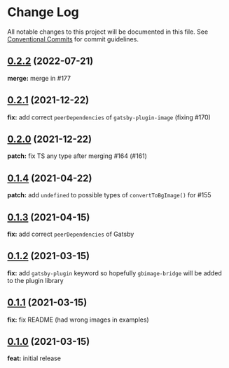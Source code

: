 # Change Log

All notable changes to this project will be documented in this file.
See [Conventional Commits](https://conventionalcommits.org) for commit guidelines.

<a name="0.2.2"></a>

## [0.2.2](https://github.com/timhagn/gatsby-background-image) (2022-07-21)

**merge:** merge in #177

## [0.2.1](https://github.com/timhagn/gatsby-background-image) (2021-12-22)

**fix:** add correct `peerDependencies` of `gatsby-plugin-image` (fixing #170)

## [0.2.0](https://github.com/timhagn/gatsby-background-image) (2021-12-22)

**patch:** fix TS any type after merging #164 (#161)

## [0.1.4](https://github.com/timhagn/gatsby-background-image) (2021-04-22)

**patch:** add `undefined` to possible types of `convertToBgImage()` for #155

## [0.1.3](https://github.com/timhagn/gatsby-background-image) (2021-04-15)

**fix:** add correct `peerDependencies` of Gatsby

## [0.1.2](https://github.com/timhagn/gatsby-background-image) (2021-03-15)

**fix:** add `gatsby-plugin` keyword so hopefully `gbimage-bridge` will be added
to the plugin library

## [0.1.1](https://github.com/timhagn/gatsby-background-image) (2021-03-15)

**fix:** fix README (had wrong images in examples)

## [0.1.0](https://github.com/timhagn/gatsby-background-image) (2021-03-15)

**feat:** initial release
